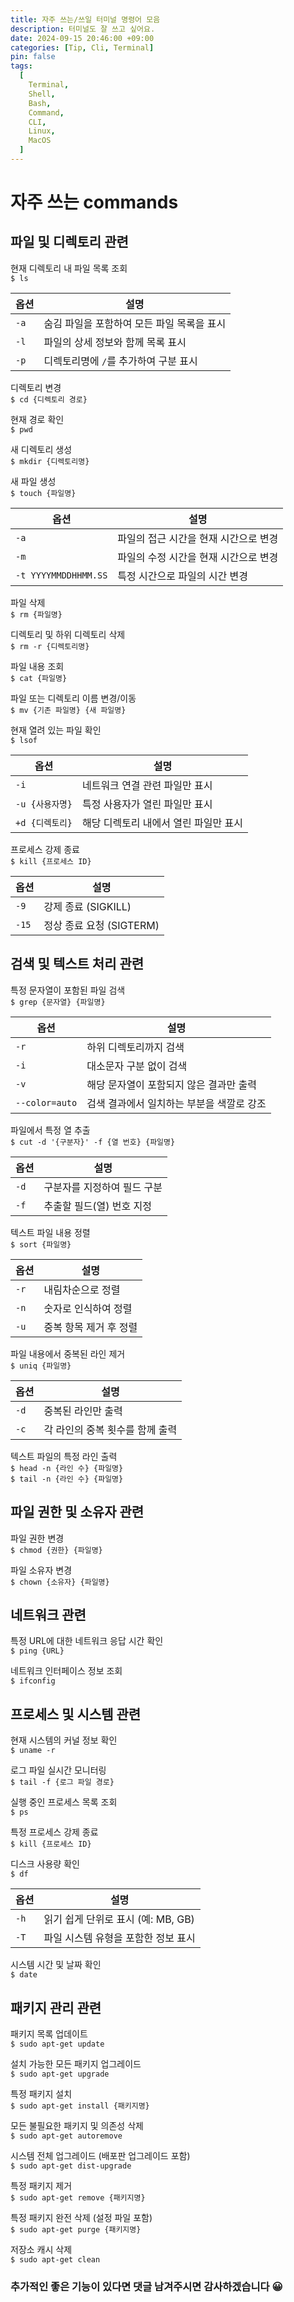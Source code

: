 ```yaml
---
title: 자주 쓰는/쓰일 터미널 명령어 모음
description: 터미널도 잘 쓰고 싶어요.
date: 2024-09-15 20:46:00 +09:00
categories: [Tip, Cli, Terminal]
pin: false
tags:
  [
    Terminal,
    Shell,
    Bash,
    Command,
    CLI,
    Linux,
    MacOS
  ]
---
```


# 자주 쓰는 commands

## 파일 및 디렉토리 관련

현재 디렉토리 내 파일 목록 조회<br>
`$ ls`<br>

| 옵션   | 설명                       |
|------|--------------------------|
| `-a` | 숨김 파일을 포함하여 모든 파일 목록을 표시 |
| `-l` | 파일의 상세 정보와 함께 목록 표시      |
| `-p` | 디렉토리명에 `/`를 추가하여 구분 표시   |

디렉토리 변경<br>
`$ cd {디렉토리 경로}`<br>

현재 경로 확인<br>
`$ pwd`<br>

새 디렉토리 생성<br>
`$ mkdir {디렉토리명}`<br>

새 파일 생성<br>
`$ touch {파일명}`

| 옵션                   | 설명                    |
|----------------------|-----------------------|
| `-a`                 | 파일의 접근 시간을 현재 시간으로 변경 |
| `-m`                 | 파일의 수정 시간을 현재 시간으로 변경 |
| `-t YYYYMMDDHHMM.SS` | 특정 시간으로 파일의 시간 변경     |

파일 삭제<br>
`$ rm {파일명}`<br>

디렉토리 및 하위 디렉토리 삭제<br>
`$ rm -r {디렉토리명}`<br>

파일 내용 조회<br>
`$ cat {파일명}`<br>

파일 또는 디렉토리 이름 변경/이동<br>
`$ mv {기존 파일명} {새 파일명}`<br>

현재 열려 있는 파일 확인<br>
`$ lsof`

| 옵션          | 설명                    |
|-------------|-----------------------|
| `-i`        | 네트워크 연결 관련 파일만 표시     |
| `-u {사용자명}` | 특정 사용자가 열린 파일만 표시     |
| `+d {디렉토리}` | 해당 디렉토리 내에서 열린 파일만 표시 |

프로세스 강제 종료<br>
`$ kill {프로세스 ID}`

| 옵션    | 설명                 |
|-------|--------------------|
| `-9`  | 강제 종료 (SIGKILL)    |
| `-15` | 정상 종료 요청 (SIGTERM) |

## 검색 및 텍스트 처리 관련

특정 문자열이 포함된 파일 검색<br>
`$ grep {문자열} {파일명}`<br>

| 옵션             | 설명                      |
|----------------|-------------------------|
| `-r`           | 하위 디렉토리까지 검색            |
| `-i`           | 대소문자 구분 없이 검색           |
| `-v`           | 해당 문자열이 포함되지 않은 결과만 출력  |
| `--color=auto` | 검색 결과에서 일치하는 부분을 색깔로 강조 |

파일에서 특정 열 추출<br>
`$ cut -d '{구분자}' -f {열 번호} {파일명}`<br>

| 옵션   | 설명              |
|------|-----------------|
| `-d` | 구분자를 지정하여 필드 구분 |
| `-f` | 추출할 필드(열) 번호 지정 |

텍스트 파일 내용 정렬<br>
`$ sort {파일명}`<br>

| 옵션   | 설명                      |
|------|-------------------------|
| `-r` | 내림차순으로 정렬               |
| `-n` | 숫자로 인식하여 정렬             |
| `-u` | 중복 항목 제거 후 정렬           |

파일 내용에서 중복된 라인 제거<br>
`$ uniq {파일명}`<br>

| 옵션   | 설명                 |
|------|--------------------|
| `-d` | 중복된 라인만 출력         |
| `-c` | 각 라인의 중복 횟수를 함께 출력 |

텍스트 파일의 특정 라인 출력<br>
`$ head -n {라인 수} {파일명}`<br>
`$ tail -n {라인 수} {파일명}`<br>

## 파일 권한 및 소유자 관련

파일 권한 변경<br>
`$ chmod {권한} {파일명}`<br>

파일 소유자 변경<br>
`$ chown {소유자} {파일명}`<br>

## 네트워크 관련

특정 URL에 대한 네트워크 응답 시간 확인<br>
`$ ping {URL}`<br>

네트워크 인터페이스 정보 조회<br>
`$ ifconfig`<br>

## 프로세스 및 시스템 관련

현재 시스템의 커널 정보 확인<br>
`$ uname -r`<br>

로그 파일 실시간 모니터링<br>
`$ tail -f {로그 파일 경로}`<br>

실행 중인 프로세스 목록 조회<br>
`$ ps`<br>

특정 프로세스 강제 종료<br>
`$ kill {프로세스 ID}`<br>

디스크 사용량 확인<br>
`$ df`<br>

| 옵션   | 설명                       |
|------|--------------------------|
| `-h` | 읽기 쉽게 단위로 표시 (예: MB, GB) |
| `-T` | 파일 시스템 유형을 포함한 정보 표시     |

시스템 시간 및 날짜 확인<br>
`$ date`<br>

## 패키지 관리 관련

패키지 목록 업데이트<br>
`$ sudo apt-get update`<br>

설치 가능한 모든 패키지 업그레이드<br>
`$ sudo apt-get upgrade`<br>

특정 패키지 설치<br>
`$ sudo apt-get install {패키지명}`<br>

모든 불필요한 패키지 및 의존성 삭제<br>
`$ sudo apt-get autoremove`<br>

시스템 전체 업그레이드 (배포판 업그레이드 포함)<br>
`$ sudo apt-get dist-upgrade`<br>

특정 패키지 제거<br>
`$ sudo apt-get remove {패키지명}`<br>

특정 패키지 완전 삭제 (설정 파일 포함)<br>
`$ sudo apt-get purge {패키지명}`<br>

저장소 캐시 삭제<br>
`$ sudo apt-get clean`


### 추가적인 좋은 기능이 있다면 댓글 남겨주시면 감사하겠습니다 😀
